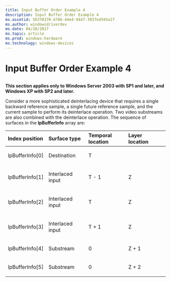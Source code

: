 ```yaml
---
title: Input Buffer Order Example 4
description: Input Buffer Order Example 4
ms.assetid: 56370370-4786-44e4-9447-3937e4595e27
ms.author: windowsdriverdev
ms.date: 04/20/2017
ms.topic: article
ms.prod: windows-hardware
ms.technology: windows-devices
---
```


# Input Buffer Order Example 4


## <span id="ddk_input_buffer_order_example_4_gg"></span><span id="DDK_INPUT_BUFFER_ORDER_EXAMPLE_4_GG"></span>


**This section applies only to Windows Server 2003 with SP1 and later, and Windows XP with SP2 and later.**

Consider a more sophisticated deinterlacing device that requires a single backward reference sample, a single future reference sample, and the current sample to perform its deinterlace operation. Two video substreams are also combined with the deinterlace operation. The sequence of surfaces in the **lpBufferInfo** array are:

<table>
<colgroup>
<col width="25%" />
<col width="25%" />
<col width="25%" />
<col width="25%" />
</colgroup>
<thead>
<tr class="header">
<th align="left">Index position</th>
<th align="left">Surface type</th>
<th align="left">Temporal location</th>
<th align="left">Layer location</th>
</tr>
</thead>
<tbody>
<tr class="odd">
<td align="left"><p>lpBufferInfo[0]</p></td>
<td align="left"><p>Destination</p></td>
<td align="left"><p>T</p></td>
<td align="left"></td>
</tr>
<tr class="even">
<td align="left"><p>lpBufferInfo[1]</p></td>
<td align="left"><p>Interlaced input</p></td>
<td align="left"><p>T - 1</p></td>
<td align="left"><p>Z</p></td>
</tr>
<tr class="odd">
<td align="left"><p>lpBufferInfo[2]</p></td>
<td align="left"><p>Interlaced input</p></td>
<td align="left"><p>T</p></td>
<td align="left"><p>Z</p></td>
</tr>
<tr class="even">
<td align="left"><p>lpBufferInfo[3]</p></td>
<td align="left"><p>Interlaced input</p></td>
<td align="left"><p>T + 1</p></td>
<td align="left"><p>Z</p></td>
</tr>
<tr class="odd">
<td align="left"><p>lpBufferInfo[4]</p></td>
<td align="left"><p>Substream</p></td>
<td align="left"><p>0</p></td>
<td align="left"><p>Z + 1</p></td>
</tr>
<tr class="even">
<td align="left"><p>lpBufferInfo[5]</p></td>
<td align="left"><p>Substream</p></td>
<td align="left"><p>0</p></td>
<td align="left"><p>Z + 2</p></td>
</tr>
</tbody>
</table>

 

 

 






